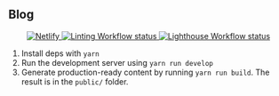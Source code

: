 ## Blog

<p align="center">
  <a href="https://app.netlify.com/sites/browniebroke/deploys">
    <img alt="Netlify" src="https://img.shields.io/netlify/2d3f146f-3ca0-4651-afa1-4fe16612de76?label=Netlify&logo=netlify&logoColor=white&style=flat-square">
  </a>
  <a href="https://github.com/browniebroke/browniebroke.com/actions?query=workflow%3ALint">
    <img alt="Linting Workflow status" src="https://img.shields.io/github/workflow/status/browniebroke/browniebroke.com/Lint/main?label=Lint&logo=github&logoColor=white&style=flat-square">
  </a>
  <a href="https://github.com/browniebroke/browniebroke.com/actions?query=workflow%3ALighthouse">
    <img alt="Lighthouse Workflow status" src="https://img.shields.io/github/workflow/status/browniebroke/browniebroke.com/Lighthouse/main?label=Lighthouse&logo=github&logoColor=white&style=flat-square">
  </a>
</p>

1. Install deps with `yarn`
2. Run the development server using `yarn run develop`
3. Generate production-ready content by running `yarn run build`. The result is in the `public/` folder.
